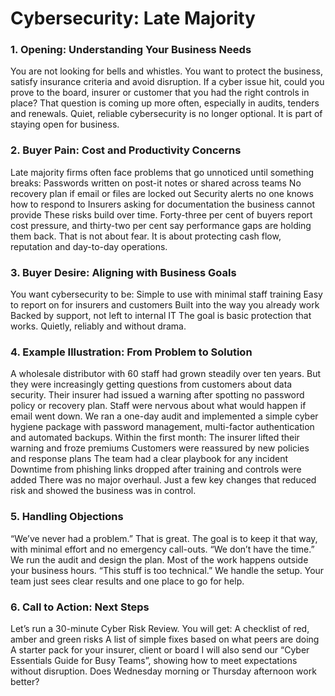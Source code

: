 # Cybersecurity: Late Majority
### 1. Opening: Understanding Your Business Needs
You are not looking for bells and whistles. You want to protect the business, satisfy insurance criteria and avoid disruption. If a cyber issue hit, could you prove to the board, insurer or customer that you had the right controls in place? That question is coming up more often, especially in audits, tenders and renewals. Quiet, reliable cybersecurity is no longer optional. It is part of staying open for business.
### 2. Buyer Pain: Cost and Productivity Concerns
Late majority firms often face problems that go unnoticed until something breaks:
Passwords written on post-it notes or shared across teams
No recovery plan if email or files are locked out
Security alerts no one knows how to respond to
Insurers asking for documentation the business cannot provide
These risks build over time. Forty-three per cent of buyers report cost pressure, and thirty-two per cent say performance gaps are holding them back. That is not about fear. It is about protecting cash flow, reputation and day-to-day operations.
### 3. Buyer Desire: Aligning with Business Goals
You want cybersecurity to be:
Simple to use with minimal staff training
Easy to report on for insurers and customers
Built into the way you already work
Backed by support, not left to internal IT
The goal is basic protection that works. Quietly, reliably and without drama.
### 4. Example Illustration: From Problem to Solution
A wholesale distributor with 60 staff had grown steadily over ten years. But they were increasingly getting questions from customers about data security. Their insurer had issued a warning after spotting no password policy or recovery plan. Staff were nervous about what would happen if email went down. We ran a one-day audit and implemented a simple cyber hygiene package with password management, multi-factor authentication and automated backups.
Within the first month:
The insurer lifted their warning and froze premiums
Customers were reassured by new policies and response plans
The team had a clear playbook for any incident
Downtime from phishing links dropped after training and controls were added
There was no major overhaul. Just a few key changes that reduced risk and showed the business was in control.
### 5. Handling Objections
“We’ve never had a problem.”
That is great. The goal is to keep it that way, with minimal effort and no emergency call-outs.
“We don’t have the time.”
We run the audit and design the plan. Most of the work happens outside your business hours.
“This stuff is too technical.”
We handle the setup. Your team just sees clear results and one place to go for help.
### 6. Call to Action: Next Steps
Let’s run a 30-minute Cyber Risk Review. You will get:
A checklist of red, amber and green risks
A list of simple fixes based on what peers are doing
A starter pack for your insurer, client or board
I will also send our “Cyber Essentials Guide for Busy Teams”, showing how to meet expectations without disruption. Does Wednesday morning or Thursday afternoon work better?
